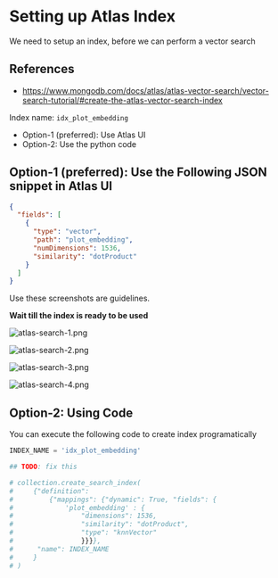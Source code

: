 # Setting up Atlas Index

We need to setup an index, before we can perform a vector search

## References

- https://www.mongodb.com/docs/atlas/atlas-vector-search/vector-search-tutorial/#create-the-atlas-vector-search-index

Index name: `idx_plot_embedding`

- Option-1 (preferred): Use Atlas UI
- Option-2: Use the python code

## Option-1 (preferred): Use the Following JSON snippet in Atlas UI

```json
{
  "fields": [
    {
      "type": "vector",
      "path": "plot_embedding",
      "numDimensions": 1536,
      "similarity": "dotProduct"
    }
  ]
}
```

Use these screenshots are guidelines.

**Wait till the index is ready to be used**

![atlas-search-1.png](../images//atlas-index-1.png)

![atlas-search-2.png](../images//atlas-index-2.png)

![atlas-search-3.png](../images//atlas-index-3.png)

![atlas-search-4.png](../images//atlas-index-4.png)

## Option-2: Using Code

You can execute the following code to create index programatically 

```python
INDEX_NAME = 'idx_plot_embedding'

## TODO: fix this

# collection.create_search_index(
#     {"definition":
#         {"mappings": {"dynamic": True, "fields": {
#             'plot_embedding' : {
#                 "dimensions": 1536,
#                 "similarity": "dotProduct",
#                 "type": "knnVector"
#                 }}}},
#      "name": INDEX_NAME
#     }
# )
```